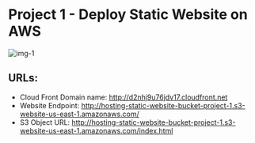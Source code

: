 # Project 1 - Deploy Static Website on AWS 

![img-1](https://github.com/HazemAbdelmagid/AWS-Cloud-DevOps-Nano-Degree-Repo/blob/main/1-%20Deploy%20Static%20Website%20on%20AWS/Deploy%20Static%20Website%20Project%20Diagram.png)

## URLs:
- Cloud Front Domain name: http://d2nhj9u76jdv17.cloudfront.net
- Website Endpoint: http://hosting-static-website-bucket-project-1.s3-website-us-east-1.amazonaws.com/
- S3 Object URL: http://hosting-static-website-bucket-project-1.s3-website-us-east-1.amazonaws.com/index.html
